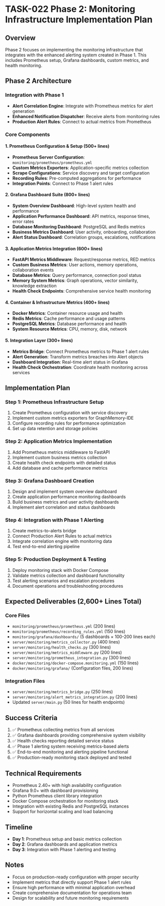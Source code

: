 # TASK-022 Phase 2: Monitoring Infrastructure Implementation Plan

## Overview
Phase 2 focuses on implementing the monitoring infrastructure that integrates with the enhanced alerting system created in Phase 1. This includes Prometheus setup, Grafana dashboards, custom metrics, and health monitoring.

## Phase 2 Architecture

### Integration with Phase 1
- **Alert Correlation Engine**: Integrate with Prometheus metrics for alert generation
- **Enhanced Notification Dispatcher**: Receive alerts from monitoring rules
- **Production Alert Rules**: Connect to actual metrics from Prometheus

### Core Components

#### 1. Prometheus Configuration & Setup (500+ lines)
- **Prometheus Server Configuration**: `monitoring/prometheus/prometheus.yml`
- **Custom Metrics Exporters**: Application-specific metrics collection
- **Scrape Configurations**: Service discovery and target configuration
- **Recording Rules**: Pre-computed aggregations for performance
- **Integration Points**: Connect to Phase 1 alert rules

#### 2. Grafana Dashboard Suite (800+ lines)
- **System Overview Dashboard**: High-level system health and performance
- **Application Performance Dashboard**: API metrics, response times, error rates
- **Database Monitoring Dashboard**: PostgreSQL and Redis metrics
- **Business Metrics Dashboard**: User activity, onboarding, collaboration
- **Alert Status Dashboard**: Correlation groups, escalations, notifications

#### 3. Application Metrics Integration (600+ lines)
- **FastAPI Metrics Middleware**: Request/response metrics, RED metrics
- **Custom Business Metrics**: User actions, memory operations, collaboration events
- **Database Metrics**: Query performance, connection pool status
- **Memory System Metrics**: Graph operations, vector similarity, knowledge extraction
- **Health Check Endpoints**: Comprehensive service health monitoring

#### 4. Container & Infrastructure Metrics (400+ lines)
- **Docker Metrics**: Container resource usage and health
- **Redis Metrics**: Cache performance and usage patterns
- **PostgreSQL Metrics**: Database performance and health
- **System Resource Metrics**: CPU, memory, disk, network

#### 5. Integration Layer (300+ lines)
- **Metrics Bridge**: Connect Prometheus metrics to Phase 1 alert rules
- **Alert Generation**: Transform metrics breaches into Alert objects
- **Dashboard Integration**: Real-time alert status in Grafana
- **Health Check Orchestration**: Coordinate health monitoring across services

## Implementation Plan

### Step 1: Prometheus Infrastructure Setup
1. Create Prometheus configuration with service discovery
2. Implement custom metrics exporters for GraphMemory-IDE
3. Configure recording rules for performance optimization
4. Set up data retention and storage policies

### Step 2: Application Metrics Implementation
1. Add Prometheus metrics middleware to FastAPI
2. Implement custom business metrics collection
3. Create health check endpoints with detailed status
4. Add database and cache performance metrics

### Step 3: Grafana Dashboard Creation
1. Design and implement system overview dashboard
2. Create application performance monitoring dashboards
3. Build business metrics and user activity dashboards
4. Implement alert correlation and status dashboards

### Step 4: Integration with Phase 1 Alerting
1. Create metrics-to-alerts bridge
2. Connect Production Alert Rules to actual metrics
3. Integrate correlation engine with monitoring data
4. Test end-to-end alerting pipeline

### Step 5: Production Deployment & Testing
1. Deploy monitoring stack with Docker Compose
2. Validate metrics collection and dashboard functionality
3. Test alerting scenarios and escalation procedures
4. Document operations and troubleshooting procedures

## Expected Deliverables (2,600+ Lines Total)

### Core Files
- `monitoring/prometheus/prometheus.yml` (200 lines)
- `monitoring/prometheus/recording_rules.yml` (150 lines)
- `monitoring/grafana/dashboards/` (5 dashboards × 100-200 lines each)
- `server/monitoring/metrics_collector.py` (400 lines)
- `server/monitoring/health_checks.py` (300 lines)
- `server/monitoring/metrics_middleware.py` (200 lines)
- `server/monitoring/prometheus_integration.py` (300 lines)
- `docker/monitoring/docker-compose.monitoring.yml` (150 lines)
- `docker/monitoring/grafana/` (Configuration files, 200 lines)

### Integration Files
- `server/monitoring/metrics_bridge.py` (250 lines)
- `server/monitoring/alert_metrics_integration.py` (200 lines)
- Updated `server/main.py` (50 lines for health endpoints)

## Success Criteria
1. ✅ Prometheus collecting metrics from all services
2. ✅ Grafana dashboards providing comprehensive system visibility
3. ✅ Health checks reporting detailed service status
4. ✅ Phase 1 alerting system receiving metrics-based alerts
5. ✅ End-to-end monitoring and alerting pipeline functional
6. ✅ Production-ready monitoring stack deployed and tested

## Technical Requirements
- Prometheus 2.40+ with high availability configuration
- Grafana 9.0+ with dashboard provisioning
- Python Prometheus client library integration
- Docker Compose orchestration for monitoring stack
- Integration with existing Redis and PostgreSQL instances
- Support for horizontal scaling and load balancing

## Timeline
- **Day 1**: Prometheus setup and basic metrics collection
- **Day 2**: Grafana dashboards and application metrics
- **Day 3**: Integration with Phase 1 alerting and testing

## Notes
- Focus on production-ready configuration with proper security
- Implement metrics that directly support Phase 1 alert rules
- Ensure high performance with minimal application overhead
- Create comprehensive documentation for operations team
- Design for scalability and future monitoring requirements 